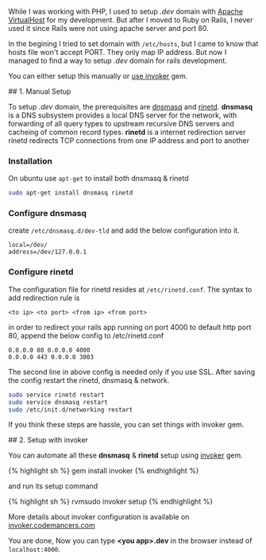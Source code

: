 <!--


---
 "Rails : Setup .dev TLD"
excerpt: "Rails : Setup .dev TLD"
date: 2014-08-07 00:00:00 IST
updated: 2014-08-07 00:00:00 IST
categories: rails
tags: rails
---

-->
<!DOCTYPE html>
<html>

<head>
  <title>basic-git-workflow</title>
  <meta charset="utf-8">
  <meta name="viewport" content="width=device-width, initial-scale=1.0">

  <link rel="stylesheet" href="./css/bootstrap.css">
  <link rel="stylesheet" href="./css/bootstrap.grid.css">
  <link rel="stylesheet" href="./css/bootstrap.min.css">
  <link rel="stylesheet" href="./css/bootstrap-reboot.min.css">
  <link rel="stylesheet" href="./css/bootstrap.css.map">
  <link rel="stylesheet" href="./css/blog-home.css">
  <link rel="stylesheet" href="./css/prism.css">
  <script async defer src="./css/prism.js"></script>
</head>

<body>

While I was working with PHP, I used to setup _.dev_ domain with [Apache VirtualHost](http://www.phprepo.in/2011/09/adding-virtual-host-in-apache-on-ubuntu/) for my development. But after I moved to Ruby on Rails, I never used it since Rails were not using apache server and port 80.

In the begining I tried to set domain with `/etc/hosts`, but I came to know that hosts file won't accept PORT. They only map IP address. But now I managed to find a way to setup _.dev_ domain for rails development.

You can either setup this manually or [use invoker](#invoker) gem.

<div id="manual"></div>
## 1. Manual Setup

To setup _.dev_ domain, the prerequisites are [dnsmasq](http://www.thekelleys.org.uk/dnsmasq/doc.html) and [rinetd](http://www.boutell.com/rinetd/). **dnsmasq** is a DNS subsystem provides a local DNS server for the network, with forwarding of all query types to upstream recursive DNS servers and cacheing of common record types. **rinetd** is a internet redirection server rinetd redirects TCP connections from one IP address and port to another

### Installation

On ubuntu use `apt-get` to install both dnsmasq &amp; rinetd

```sh
sudo apt-get install dnsmasq rinetd
```

### Configure dnsmasq

create `/etc/dnsmasq.d/dev-tld` and add the below configuration into it.

```
local=/dev/
address=/dev/127.0.0.1
```

### Configure rinetd

The configuration file for rinetd resides at `/etc/rinetd.conf`. The syntax to add
redirection rule is

```
<to ip> <to port> <from ip> <from port>
```

in order to redirect your rails app running on port 4000 to default http port 80,
append the below config to /etc/rinetd.conf

```
0.0.0.0 80 0.0.0.0 4000
0.0.0.0 443 0.0.0.0 3003
```

The second line in above config is needed only if you use SSL. After saving the config restart the rinetd, dnsmasq &amp; network.

```sh
sudo service rinetd restart
sudo service dnsmasq restart
sudo /etc/init.d/networking restart
```

If you think these steps are hassle, you can set things with invoker gem.

<div id="invoker"></div>
## 2. Setup with invoker

You can automate all these **dnsmasq** &amp; **rinetd** setup using [invoker](http://invoker.codemancers.com/) gem.

{% highlight sh %}
gem install invoker
{% endhighlight %}

and run its setup command

{% highlight sh %}
rvmsudo invoker setup
{% endhighlight %}

More details about invoker configuration is available on [invoker.codemancers.com](http://invoker.codemancers.com/#tld)

You are done, Now you can type **&lt;you app&gt;.dev** in the browser instead of `localhost:4000`.
